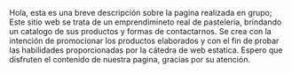Hola, esta es una breve descripción sobre la pagina realizada en grupo; Este sitio web se trata de un emprendimineto real de pasteleria, brindando un catalogo de sus productos y formas de contactarnos. Se crea con la intención de promocionar los productos elaborados y con el fin de probar las habilidades proporcionadas por la cátedra de web estatica. 
Espero que disfruten el contenido de nuestra pagina, gracias por su atención.
